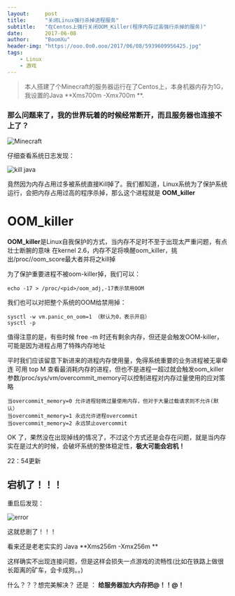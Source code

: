 ```yaml
---
layout:     post
title:      "关闭Linux强行杀掉进程服务"
subtitle:   "在Centos上强行关闭OOM_Killer(程序内存过高强行杀掉的服务)"
date:       2017-06-08
author:     "BoomXu"
header-img: "https://ooo.0o0.ooo/2017/06/08/5939609956425.jpg"
tags:
    - Linux
    - 游戏
---
```



> 本人搭建了个Minecraft的服务器运行在了Centos上，本身机器内存为1G，我设置的Java **Xms700m -Xmx700m **.

### 那么问题来了，我的世界玩着的时候经常断开，而且服务器也连接不上了？

![Minecraft](https://ooo.0o0.ooo/2017/06/08/5939657f9516b.png)

仔细查看系统日志发现：

![kill java](https://ooo.0o0.ooo/2017/06/08/5939665e84bb4.png)

竟然因为内存占用过多被系统直接Kill掉了。我们都知道，Linux系统为了保护系统运行，会把内存占用过高的程序杀掉，那么这个进程就是 **OOM_killer**

# OOM_killer

**OOM_killer**是Linux自我保护的方式，当内存不足时不至于出现太严重问题，有点壮士断腕的意味
在kernel 2.6，内存不足将唤醒oom_killer，挑出/proc/<pid>/oom_score最大者并将之kill掉
 
为了保护重要进程不被oom-killer掉，我们可以：
```
echo -17 > /proc/<pid>/oom_adj,-17表示禁用OOM
```

我们也可以对把整个系统的OOM给禁用掉：
```
sysctl -w vm.panic_on_oom=1 （默认为0，表示开启）
sysctl -p
```

值得注意的是，有些时候 free -m 时还有剩余内存，但还是会触发OOM-killer，可能是因为进程占用了特殊内存地址
 
平时我们应该留意下新进来的进程内存使用量，免得系统重要的业务进程被无辜牵连
可用 top M 查看最消耗内存的进程，但也不是进程一超过就会触发oom_killer
参数/proc/sys/vm/overcommit_memory可以控制进程对内存过量使用的应对策略

```
当overcommit_memory=0 允许进程轻微过量使用内存，但对于大量过载请求则不允许(默认）
当overcommit_memory=1 永远允许进程overcommit
当overcommit_memory=2 永远禁止overcommit
```

OK 了，果然没在出现掉线的情况了，不过这个方式还是会存在问题，就是当内存实在是过大的时候，会破坏系统的整体稳定性，**极大可能会宕机！**

22：54更新

## 宕机了！！！

重启后发现：

![error](https://ooo.0o0.ooo/2017/06/08/593966b07671c.png)

这就悲剧了！！！

看来还是老老实实的 Java **Xms256m -Xmx256m **

这样确实不出现连接问题，但是这样会损失一点游戏的流畅性(比如在铁路上做很长距离的矿车，会卡成狗。。)

什么？？？想完美解决？ 还是 ： **给服务器加大内存把@！！@！**